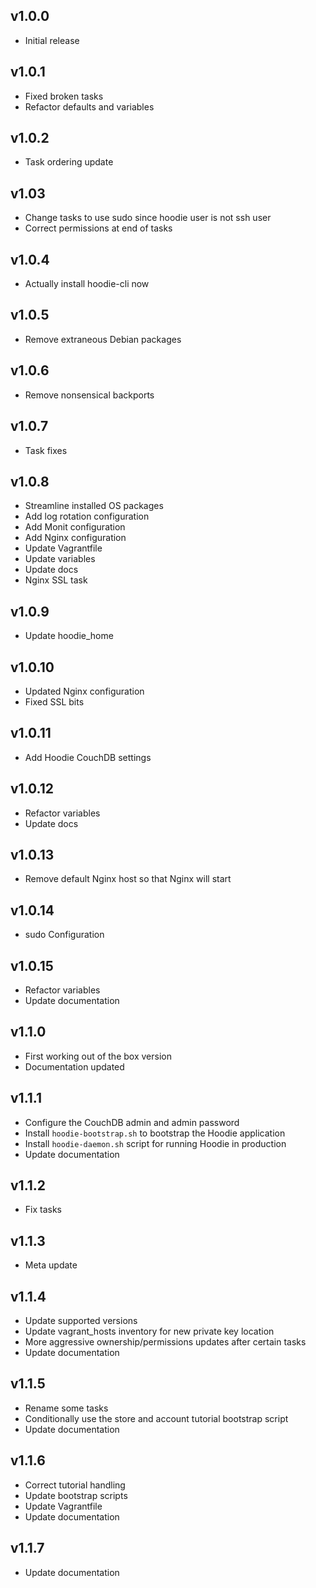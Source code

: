 ## v1.0.0

- Initial release

## v1.0.1

- Fixed broken tasks
- Refactor defaults and variables

## v1.0.2

- Task ordering update

## v1.03

- Change tasks to use sudo since hoodie user is not ssh user
- Correct permissions at end of tasks

## v1.0.4

- Actually install hoodie-cli now

## v1.0.5

- Remove extraneous Debian packages

## v1.0.6

- Remove nonsensical backports

## v1.0.7

- Task fixes

## v1.0.8

- Streamline installed OS packages
- Add log rotation configuration
- Add Monit configuration
- Add Nginx configuration
- Update Vagrantfile
- Update variables
- Update docs
- Nginx SSL task

## v1.0.9

- Update hoodie_home

## v1.0.10

- Updated Nginx configuration
- Fixed SSL bits

## v1.0.11

- Add Hoodie CouchDB settings

## v1.0.12

- Refactor variables
- Update docs

## v1.0.13

- Remove default Nginx host so that Nginx will start

## v1.0.14

- sudo Configuration

## v1.0.15

- Refactor variables
- Update documentation

## v1.1.0

- First working out of the box version
- Documentation updated

## v1.1.1

- Configure the CouchDB admin and admin password
- Install `hoodie-bootstrap.sh` to bootstrap the Hoodie application
- Install `hoodie-daemon.sh` script for running Hoodie in production
- Update documentation

## v1.1.2

- Fix tasks

## v1.1.3

- Meta update

## v1.1.4

- Update supported versions
- Update vagrant_hosts inventory for new private key location
- More aggressive ownership/permissions updates after certain tasks
- Update documentation

## v1.1.5

- Rename some tasks
- Conditionally use the store and account tutorial bootstrap script
- Update documentation

## v1.1.6

- Correct tutorial handling
- Update bootstrap scripts
- Update Vagrantfile
- Update documentation

## v1.1.7

- Update documentation
